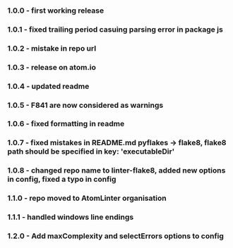 ### 1.0.0 - first working release
### 1.0.1 - fixed trailing period casuing parsing error in package js
### 1.0.2 - mistake in repo url
### 1.0.3 - release on atom.io
### 1.0.4 - updated readme
### 1.0.5 - F841 are now considered as warnings
### 1.0.6 - fixed formatting in readme
### 1.0.7 - fixed mistakes in README.md pyflakes -> flake8, flake8 path should be specified in key: 'executableDir'
### 1.0.8 - changed repo name to linter-flake8, added new options in config, fixed a typo in config
### 1.1.0 - repo moved to AtomLinter organisation
### 1.1.1 - handled windows line endings
### 1.2.0 - Add maxComplexity and selectErrors options to config
